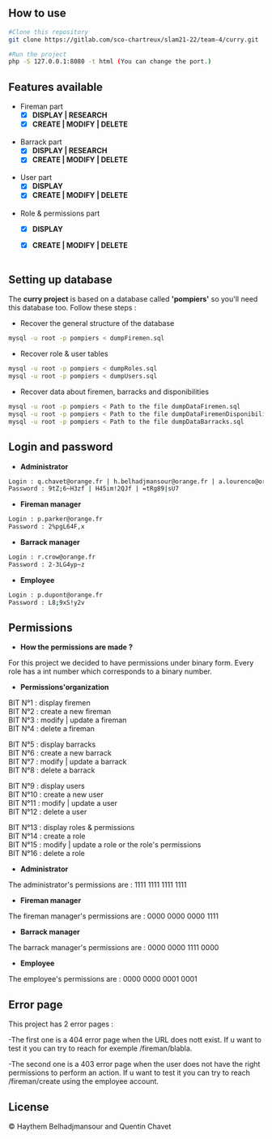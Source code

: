 ## How to use


```bash
#Clone this repository
git clone https://gitlab.com/sco-chartreux/slam21-22/team-4/curry.git

#Run the project
php -S 127.0.0.1:8080 -t html (You can change the port.)
```


## Features available


* Fireman part
    - [x] **DISPLAY | RESEARCH**
    - [x] **CREATE | MODIFY | DELETE**<br><br>

* Barrack part
    - [x] **DISPLAY | RESEARCH**
    - [x] **CREATE | MODIFY | DELETE**<br><br>

* User part
    - [x] **DISPLAY**
    - [x] **CREATE | MODIFY | DELETE**<br><br>

* Role & permissions part
    - [x] **DISPLAY**
    - [x] **CREATE | MODIFY | DELETE**<br><br>


## Setting up database


The **curry project** is based on a database called **'pompiers'** so you'll need this database too. Follow these steps :

* Recover the general structure of the database
```bash
mysql -u root -p pompiers < dumpFiremen.sql
```

* Recover role & user tables
```bash
mysql -u root -p pompiers < dumpRoles.sql
mysql -u root -p pompiers < dumpUsers.sql
```

* Recover data about firemen, barracks and disponibilities
```bash
mysql -u root -p pompiers < Path to the file dumpDataFiremen.sql
mysql -u root -p pompiers < Path to the file dumpDataFiremenDisponibilities.sql
mysql -u root -p pompiers < Path to the file dumpDataBarracks.sql
```

## Login and password


* **Administrator**

```bash
Login : q.chavet@orange.fr | h.belhadjmansour@orange.fr | a.lourenco@orange.fr
Password : 9tZ;6~H3zf | H45im!2QJf | =tRg89|sU7
```

* **Fireman manager**

```bash
Login : p.parker@orange.fr
Password : 2%pgL64F,x
```

* **Barrack manager**

```bash
Login : r.crow@orange.fr
Password : 2-3LG4yp~z
```

* **Employee**

```bash
Login : p.dupont@orange.fr
Password : L8;9xS!y2v
```


## Permissions


* **How the permissions are made ?**

For this project we decided to have permissions under binary form.
Every role has a int number which corresponds to a binary number.

* **Permissions'organization**

BIT N°1 : display firemen\
BIT N°2 : create a new fireman\
BIT N°3 : modify | update a fireman\
BIT N°4 : delete a fireman

BIT N°5 : display barracks\
BIT N°6 : create a new barrack\
BIT N°7 : modify | update a barrack\
BIT N°8 : delete a barrack

BIT N°9 : display users\
BIT N°10 : create a new user\
BIT N°11 : modify | update a user\
BIT N°12 : delete a user

BIT N°13 : display roles & permissions\
BIT N°14 : create a role\
BIT N°15 : modify | update a role or the role's permissions\
BIT N°16 : delete a role


* **Administrator**

The administrator's permissions are : 1111 1111 1111 1111


* **Fireman manager**

The fireman manager's permissions are : 0000 0000 0000 1111


* **Barrack manager**

The barrack manager's permissions are : 0000 0000 1111 0000


* **Employee**

The employee's permissions are : 0000 0000 0001 0001


## Error page


This project has 2 error pages :

-The first one is a 404 error page when the URL does nott exist. If u want to test it you can try to reach for exemple /fireman/blabla.

-The second one is a 403 error page when the user does not have the right permissions to perform an action. If u want to test it you can try to reach /fireman/create using the employee account.


## License


:copyright: Haythem Belhadjmansour and Quentin Chavet
